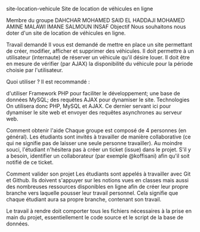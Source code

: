 site-location-vehicule
Site de location de véhicules en ligne

Membre du groupe
DAHCHAR MOHAMED SAID
EL HADDAJI MOHAMED AMINE
MALAWI IMANE
SALMOUN INSAF
Objectif
Nous souhaitons nous doter d'un site de location de véhicules en ligne.

Travail demandé
Il vous est demandé de mettre en place un site permettant de créer, modifier, afficher et supprimer des véhicules. Il doit permettre à un utilisateur (internaute) de réserver un véhicule qu'il désire louer. Il doit être en mesure de vérifier (par AJAX) la disponibilité du véhicule pour la période choisie par l'utilisateur.

Quoi utiliser ?
Il est recommandé :

d'utiliser Framework PHP pour faciliter le développement;
une base de données MySQL;
des requêtes AJAX pour dynamiser le site.
Technologies
On utilisera donc PHP, MySQL et AJAX. Ce dernier servant ici pour dynamiser le site web et envoyer des requêtes asynchrones au serveur web.

Comment obtenir l'aide
Chaque groupe est composé de 4 personnes (en général). Les étudiants sont invités à travailler de manière collaborative (ce qui ne signifie pas de laisser une seule personne travailler). Au moindre souci, l'étudiant n'hésitera pas à créer un ticket (issue) dans le projet. S'il y a besoin, identifier un collaborateur (par exemple @koffisani) afin qu'il soit notifié de ce ticket.

Comment valider son projet
Les étudiants sont appelés à travailler avec Git et Github. Ils doivent s'appuyer sur les notions vues en classes mais aussi des nombreuses ressources disponibles en ligne afin de créer leur propre branche vers laquelle pousser leur travail personnel. Cela signifie que chaque étudiant aura sa propre branche, contenant son travail.

Le travail à rendre doit comporter tous les fichiers nécessaires à la prise en main du projet, essentiellement le code source et le script de la base de données.
